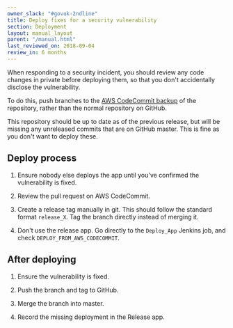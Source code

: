 ```yaml
---
owner_slack: "#govuk-2ndline"
title: Deploy fixes for a security vulnerability
section: Deployment
layout: manual_layout
parent: "/manual.html"
last_reviewed_on: 2018-09-04
review_in: 6 months
---
```


When responding to a security incident, you should review any code changes in private
before deploying them, so that you don't accidentally disclose the vulnerability.

To do this, push branches to the [AWS CodeCommit backup](github-unavailable.html)
of the repository, rather than the normal repository on GitHub.

This repository should be up to date as of the previous release, but will be
missing any unreleased commits that are on GitHub master.
This is fine as you don't want to deploy these.

## Deploy process

1. Ensure nobody else deploys the app until you've confirmed the vulnerability
   is fixed.

1. Review the pull request on AWS CodeCommit.

1. Create a release tag manually in git. This should follow the standard format
   `release_X`. Tag the branch directly instead of merging it.

1. Don't use the release app. Go directly to the `Deploy_App` Jenkins job, and
   check `DEPLOY_FROM_AWS_CODECOMMIT`.

## After deploying

1. Ensure the vulnerability is fixed.

1. Push the branch and tag to GitHub.

1. Merge the branch into master.

1. Record the missing deployment in the Release app.
